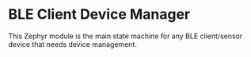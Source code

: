 # BLE Client Device Manager

This Zephyr module is the main state machine for any BLE client/sensor device that needs device management.

